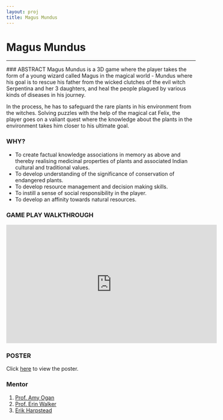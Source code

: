 ```yaml
---
layout: proj
title: Magus Mundus
---
```

# Magus Mundus

<hr>
### ABSTRACT
Magus Mundus is a 3D game where the player takes the form of a young wizard called Magus in the magical world - Mundus where his goal is to rescue his father from the wicked clutches of the evil witch Serpentina and her 3 daughters, and heal the people plagued by various kinds of diseases in his journey.

In the process, he has to safeguard the rare plants in his environment from the witches. Solving puzzles with the help of the magical cat Felix, the player goes on a valiant quest where the knowledge about the plants in the environment takes him closer to his ultimate goal.

### WHY?

* To create factual knowledge associations in memory as above and thereby realising medicinal properties of plants and associated Indian cultural and traditional values.
* To develop understanding of the significance of conservation of endangered plants.
* To develop resource management and decision making skills.
* To instill a sense of social responsibility in the player.
* To develop an affinity towards natural resources.

### GAME PLAY WALKTHROUGH

<div class="videowrapper">
  <iframe width="560" height="315" src="https://www.youtube.com/embed/VALgAvXyGv0" frameborder="0" allowfullscreen></iframe>
</div>

### POSTER

Click <a href="{{ site.url }}/assets/pdf/magus-mundus-poster.pdf" target="_blank">here</a> to view the poster.

### Mentor
1. [Prof. Amy Ogan](https://www.hcii.cmu.edu/people/amy-ogan)
2. [Prof. Erin Walker](http://faculty.engineering.asu.edu/ewalker/)
3. [Erik Harpstead](http://www.erikharpstead.net)

